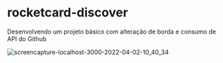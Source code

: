 # rocketcard-discover

 Desenvolvendo um projeto básico com alteração de borda e consumo de API do Github

![screencapture-localhost-3000-2022-04-02-10_40_34](https://user-images.githubusercontent.com/75868950/161385995-5f9efb4b-57ae-42ac-beef-8eca262b86a9.jpg)
